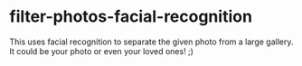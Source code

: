 # filter-photos-facial-recognition
This uses facial recognition to separate the given photo from a large gallery. It could be your photo or even your loved ones! ;)
